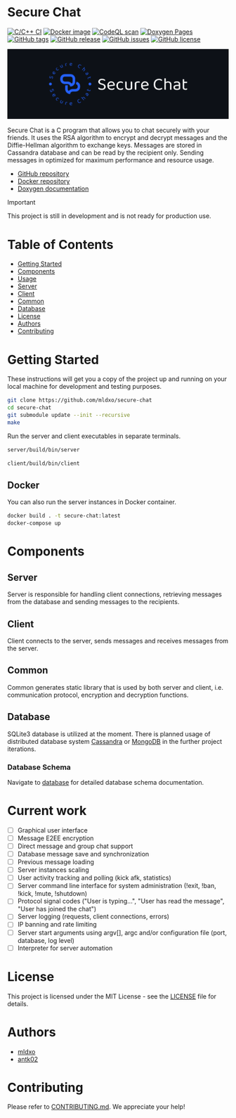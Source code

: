 # Secure Chat

[![C/C++ CI](https://github.com/mldxo/secure-chat/actions/workflows/c-cpp.yml/badge.svg)](https://github.com/mldxo/secure-chat/actions/workflows/c-cpp.yml)
[![Docker image](https://github.com/mldxo/secure-chat/actions/workflows/docker-image.yml/badge.svg)](https://github.com/mldxo/secure-chat/actions/workflows/docker-image.yml)
[![CodeQL scan](https://github.com/mldxo/secure-chat/actions/workflows/codeql.yml/badge.svg)](https://github.com/mldxo/secure-chat/actions/workflows/codeql.yml)
[![Doxygen Pages](https://github.com/mldxo/secure-chat/actions/workflows/doxygen-pages.yml/badge.svg)](https://github.com/mldxo/secure-chat/actions/workflows/doxygen-pages.yml)
[![GitHub tags](https://img.shields.io/github/v/tag/mldxo/secure-chat)](https://github.com/mldxo/secure-chat/tags)
[![GitHub release](https://img.shields.io/github/v/release/mldxo/secure-chat)](https://github.com/mldxo/secure-chat/releases)
[![GitHub issues](https://img.shields.io/github/issues/mldxo/secure-chat)](https://github.com/mldxo/secure-chat/issues)
[![GitHub license](https://img.shields.io/github/license/mldxo/secure-chat)](/LICENSE)

![Logo](assets/logo.png)

Secure Chat is a C program that allows you to chat securely with your friends. It uses the RSA algorithm to encrypt and decrypt messages and the Diffie-Hellman algorithm to exchange keys. Messages are stored in Cassandra database and can be read by the recipient only. Sending messages in optimized for maximum performance and resource usage.

- [GitHub repository](https://github.com/mldxo/secure-chat)
- [Docker repository](https://hub.docker.com/repository/docker/mlsh/secure-chat)
- [Doxygen documentation](https://mldxo.github.io/secure-chat/)

> [!IMPORTANT]
> This project is still in development and is not ready for production use.

# Table of Contents

- [Getting Started](#getting-started)
- [Components](#components)
- [Usage](#usage)
- [Server](#server)
- [Client](#client)
- [Common](#common)
- [Database](#database)
- [License](#license)
- [Authors](#authors)
- [Contributing](#contributing)

# Getting Started

These instructions will get you a copy of the project up and running on your local machine for development and testing purposes.

```bash
git clone https://github.com/mldxo/secure-chat
cd secure-chat
git submodule update --init --recursive
make
```

Run the server and client executables in separate terminals.

```bash
server/build/bin/server
```

```bash
client/build/bin/client
```

## Docker

You can also run the server instances in Docker container.

```bash
docker build . -t secure-chat:latest
docker-compose up
```

# Components

## Server

Server is responsible for handling client connections, retrieving messages from the database and sending messages to the recipients.

## Client

Client connects to the server, sends messages and receives messages from the server.

## Common

Common generates static library that is used by both server and client, i.e. communication protocol, encryption and decryption functions.

## Database

SQLite3 database is utilized at the moment. There is planned usage of distributed database system [Cassandra](https://cassandra.apache.org/) or [MongoDB](https://www.mongodb.com/) in the further project iterations.

### Database Schema

Navigate to [database](https://github.com/mldxo/secure-chat/tree/main/database) for detailed database schema documentation.

# Current work

- [ ] Graphical user interface
- [ ] Message E2EE encryption
- [ ] Direct message and group chat support
- [ ] Database message save and synchronization
- [ ] Previous message loading
- [ ] Server instances scaling
- [ ] User activity tracking and polling (kick afk, statistics)
- [ ] Server command line interface for system administration (!exit, !ban, !kick, !mute, !shutdown)
- [ ] Protocol signal codes ("User is typing...", "User has read the message", "User has joined the chat")
- [ ] Server logging (requests, client connections, errors)
- [ ] IP banning and rate limiting
- [ ] Server start arguments using argv[], argc and/or configuration file (port, database, log level)
- [ ] Interpreter for server automation

# License

This project is licensed under the MIT License - see the [LICENSE](https://github.com/mldxo/secure-chat/blob/main/LICENSE) file for details.

# Authors

- [mldxo](https://github.com/mldxo)
- [antk02](https://github.com/antk02)

# Contributing

Please refer to [CONTRIBUTING.md](https://github.com/mldxo/secure-chat/blob/main/CONTRIBUTING.md). We appreciate your help!

